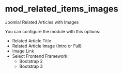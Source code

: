 # mod_related_items_images

Joomla! Related Articles with Images

You can configure the module with this options:

* Related Article Title
* Related Article Image (Intro or Full)
* Image Link
* Select Frontend Framework:
  * Bootstrap 2
  * Bootstrap 3
